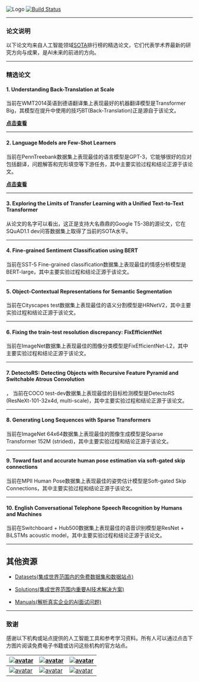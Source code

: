 
![Logo](http://www.tisv.cn/img/logo.png)
[![Build Status](http://www.tisv.cn/img/badge.svg)](http://www.tisv.cn/)    

--------------------------------------------------------------------------------

### 论文说明

以下论文均来自人工智能领域[SOTA](https://paperswithcode.com/sota)排行榜的精选论文，它们代表学术界最新的研究方向与成果，是AI未来的前进的方向。

---


### 精选论文

####  1. Understanding Back-Translation at Scale

当前在WMT2014英语到德语翻译集上表现最好的机器翻译模型是Transformer Big，其模型在提升中使用的技巧BT(Back-Translation)正是源自于该论文。

**[点击查看](https://arxiv.org/pdf/1808.09381v2.pdf)**



---

#### 2. Language Models are Few-Shot Learners

当前在PennTreebank数据集上表现最佳的语言模型是GPT-3，它能够很好的应对包括翻译，问题解答和完形填空等下游任务，其中主要实验过程和结论正源于该论文。


**[点击查看](https://arxiv.org/pdf/2005.14165v2.pdf)**


---

#### 3. Exploring the Limits of Transfer Learning with a Unified Text-to-Text Transformer

从论文的名字可以看出，这正是支持大名鼎鼎的Google T5-3B的源论文，它在SQuAD1.1 dev问答数据集上取得了当前的SOTA水平。

---

#### 4. Fine-grained Sentiment Classification using BERT

当前在SST-5 Fine-grained classification数据集上表现最佳的情感分析模型是BERT-large，其中主要实验过程和结论正源于该论文。


---

####  5. Object-Contextual Representations for Semantic Segmentation

当前在Cityscapes test数据集上表现最佳的语义分割模型是HRNetV2，其中主要实验过程和结论正源于该论文。


---

#### 6. Fixing the train-test resolution discrepancy: FixEfficientNet

当前在ImageNet数据集上表现最佳的图像分类模型是FixEfficientNet-L2，其中主要实验过程和结论正源于该论文。


---


#### 7. DetectoRS: Detecting Objects with Recursive Feature Pyramid and Switchable Atrous Convolution
，
当前在COCO test-dev数据集上表现最佳的目标检测模型是DetectoRS (ResNeXt-101-32x4d, multi-scale)，其中主要实验过程和结论正源于该论文。

---

#### 8. Generating Long Sequences with Sparse Transformers

当前在ImageNet 64x64数据集上表现最佳的图像生成模型是Sparse Transformer 152M (strided)，其中主要实验过程和结论正源于该论文。

---


#### 9. Toward fast and accurate human pose estimation via soft-gated skip connections

当前在MPII Human Pose数据集上表现最佳的姿势估计模型是Soft-gated Skip Connections，其中主要实验过程和结论正源于该论文。


---

#### 10. English Conversational Telephone Speech Recognition by Humans and Machines

当前在Switchboard + Hub500数据集上表现最佳的语音识别模型是ResNet + BiLSTMs acoustic model，其中主要实验过程和结论正源于该论文。


---


## 其他资源

* [Datasets(集成世界范围内的免费数据集和数据站点)](https://github.com/AITutorials/datasets)

* [Solutions(集成世界范围内重要AI技术解决方案)](https://github.com/AITutorials/solutions)

* [Manuals(解析真实企业的AI面试问题)](https://github.com/AITutorials/examples)

---


### 致谢

感谢以下机构或站点提供的人工智能工具和参考学习资料。所有人可以通过点击下方图片阅读免费电子书籍或访问这些机构的官方站点。


| [![avatar](http://ai.tisv.cn/img/book11.png)](https://livebook.manning.com/book/deep-learning-with-python/) | [![avatar](https://user-images.githubusercontent.com/61530230/76381930-e7e25900-6391-11ea-861a-5ceebb96d4bd.png)](https://www.deeplearningbook.org/contents/TOC.html) | [![avatar](http://ai.tisv.cn/img/book13.png)](http://neuralnetworksanddeeplearning.com/)|
| ---- | ---- | ---- |
| [![avatar](http://ai.tisv.cn/img/t1.png)](https://tensorflow.google.cn/) |  [![avatar](http://ai.tisv.cn/img/t2.png)](https://pytorch.org/) | [![avatar](http://ai.tisv.cn/img/t3.png)](https://keras.io/) |
